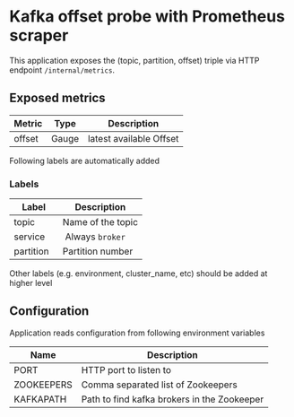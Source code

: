 # Kafka offset probe with Prometheus scraper

This application exposes the (topic, partition, offset) triple via HTTP endpoint `/internal/metrics`.

## Exposed metrics


| Metric        | Type  | Description     |
| -----------   | ----- | --------------- |
| offset        | Gauge | latest available Offset |

Following labels are automatically added

### Labels

| Label       | Description        |
| ----------- | ---------------    |
| topic       | Name of the topic  |
| service     | Always `broker`    |
| partition   | Partition number   |

Other labels (e.g. environment, cluster_name, etc) should be added at higher level

## Configuration

Application reads configuration from following environment variables

| Name       | Description                         |
| ---------- | ----------------------------------- |
| PORT       | HTTP port to listen to              |
| ZOOKEEPERS | Comma separated list of Zookeepers  |
| KAFKAPATH  | Path to find kafka brokers in the Zookeeper      |
